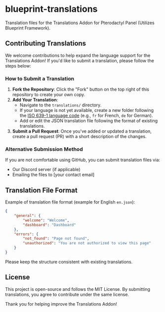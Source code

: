 # blueprint-translations

Translation files for the Translations Addon for Pterodactyl Panel (Utilizes Blueprint Framework).

## Contributing Translations

We welcome contributions to help expand the language support for the Translations Addon! If you'd like to submit a translation, please follow the steps below:

### How to Submit a Translation
1. **Fork the Repository**: Click the "Fork" button on the top right of this repository to create your own copy.
2. **Add Your Translation**:
   - Navigate to the `translations/` directory.
   - If your language is not yet available, create a new folder following the [ISO 639-1 language code](https://en.wikipedia.org/wiki/List_of_ISO_639-1_codes) (e.g., `fr` for French, `de` for German).
   - Add or edit the JSON translation file following the format of existing translations.
3. **Submit a Pull Request**: Once you've added or updated a translation, create a pull request (PR) with a short description of the changes.

### Alternative Submission Method
If you are not comfortable using GitHub, you can submit translation files via:
- Our Discord server (if applicable)
- Emailing the files to [your contact email]

## Translation File Format
Example of translation file format (example for English `en.json`):
```json
{
    "general": {
        "welcome": "Welcome",
        "dashboard": "Dashboard"
    },
    "errors": {
        "not_found": "Page not found",
        "unauthorized": "You are not authorized to view this page"
    }
}
```

Please keep the structure consistent with existing translations.

## License
This project is open-source and follows the MIT License. By submitting translations, you agree to contribute under the same license.

Thank you for helping improve the Translations Addon!

